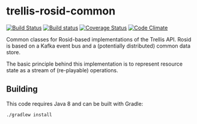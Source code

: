 # trellis-rosid-common

[![Build Status](https://travis-ci.org/trellis-ldp/trellis-rosid-common.png?branch=master)](https://travis-ci.org/trellis-ldp/trellis-rosid-common)
[![Build status](https://ci.appveyor.com/api/projects/status/vij09cj4odyle518?svg=true)](https://ci.appveyor.com/project/acoburn/trellis-rosid-common)
[![Coverage Status](https://coveralls.io/repos/github/trellis-ldp/trellis-rosid-common/badge.svg?branch=master)](https://coveralls.io/github/trellis-ldp/trellis-rosid-common?branch=master)
[![Code Climate](https://codeclimate.com/github/trellis-ldp/trellis-rosid-common/badges/gpa.svg)](https://codeclimate.com/github/trellis-ldp/trellis-rosid-common)


Common classes for Rosid-based implementations of the Trellis API. Rosid is based on a Kafka event bus and a
(potentially distributed) common data store.

The basic principle behind this implementation is to represent resource state as a stream of (re-playable) operations.

## Building

This code requires Java 8 and can be built with Gradle:

    ./gradlew install
